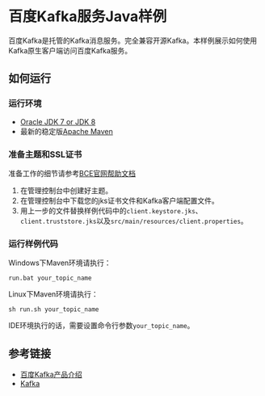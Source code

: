 # 百度Kafka服务Java样例

百度Kafka是托管的Kafka消息服务。完全兼容开源Kafka。本样例展示如何使用Kafka原生客户端访问百度Kafka服务。

## 如何运行

### 运行环境

- [Oracle JDK 7 or JDK 8](http://www.oracle.com/technetwork/java/)
- 最新的稳定版[Apache Maven](http://maven.apache.org/)

### 准备主题和SSL证书

准备工作的细节请参考[BCE官网帮助文档](https://bce.baidu.com/doc/Kafka/QuickGuide.html)

1. 在管理控制台中创建好主题。
2. 在管理控制台中下载您的jks证书文件和Kafka客户端配置文件。
3. 用上一步的文件替换样例代码中的`client.keystore.jks`、`client.truststore.jks`以及`src/main/resources/client.properties`。

### 运行样例代码

Windows下Maven环境请执行：

    run.bat your_topic_name

Linux下Maven环境请执行：

    sh run.sh your_topic_name

IDE环境执行的话，需要设置命令行参数`your_topic_name`。

## 参考链接

- [百度Kafka产品介绍](https://bce.baidu.com/product/kafka.html)
- [Kafka](http://kafka.apache.org/)

